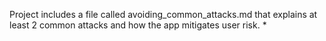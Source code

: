 Project includes a file called avoiding_common_attacks.md that explains at least 2 common attacks and how the app mitigates user risk. *


